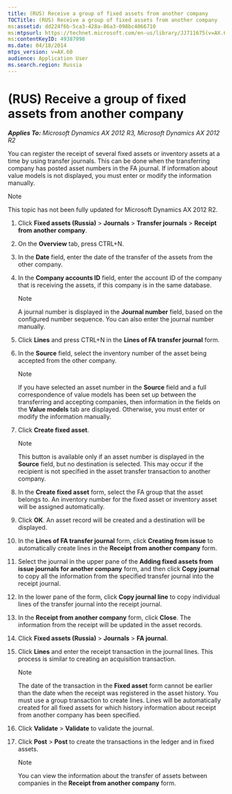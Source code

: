 ```yaml
---
title: (RUS) Receive a group of fixed assets from another company
TOCTitle: (RUS) Receive a group of fixed assets from another company
ms:assetid: dd224f6b-5ca3-428a-86a3-098bc4066710
ms:mtpsurl: https://technet.microsoft.com/en-us/library/JJ711675(v=AX.60)
ms:contentKeyID: 49387998
ms.date: 04/18/2014
mtps_version: v=AX.60
audience: Application User
ms.search.region: Russia
---
```


# (RUS) Receive a group of fixed assets from another company 


_**Applies To:** Microsoft Dynamics AX 2012 R3, Microsoft Dynamics AX 2012 R2_

You can register the receipt of several fixed assets or inventory assets at a time by using transfer journals. This can be done when the transferring company has posted asset numbers in the FA journal. If information about value models is not displayed, you must enter or modify the information manually.


> [!NOTE]
> <P>This topic has not been fully updated for Microsoft Dynamics AX 2012 R2.</P>



1.  Click **Fixed assets (Russia)** \> **Journals** \> **Transfer journals** \> **Receipt from another company**.

2.  On the **Overview** tab, press CTRL+N.

3.  In the **Date** field, enter the date of the transfer of the assets from the other company.

4.  In the **Company accounts ID** field, enter the account ID of the company that is receiving the assets, if this company is in the same database.
    

    > [!NOTE]
    > <P>A journal number is displayed in the <STRONG>Journal number</STRONG> field, based on the configured number sequence. You can also enter the journal number manually.</P>



5.  Click **Lines** and press CTRL+N in the **Lines of FA transfer journal** form.

6.  In the **Source** field, select the inventory number of the asset being accepted from the other company.
    

    > [!NOTE]
    > <P>If you have selected an asset number in the <STRONG>Source</STRONG> field and a full correspondence of value models has been set up between the transferring and accepting companies, then information in the fields on the <STRONG>Value models</STRONG> tab are displayed. Otherwise, you must enter or modify the information manually.</P>



7.  Click **Create fixed asset**.
    

    > [!NOTE]
    > <P>This button is available only if an asset number is displayed in the <STRONG>Source</STRONG> field, but no destination is selected. This may occur if the recipient is not specified in the asset transfer transaction to another company.</P>



8.  In the **Create fixed asset** form, select the FA group that the asset belongs to. An inventory number for the fixed asset or inventory asset will be assigned automatically.

9.  Click **OK**. An asset record will be created and a destination will be displayed.

10. In the **Lines of FA transfer journal** form, click **Creating from issue** to automatically create lines in the **Receipt from another company** form.

11. Select the journal in the upper pane of the **Adding fixed assets from issue journals for another company** form, and then click **Copy journal** to copy all the information from the specified transfer journal into the receipt journal.

12. In the lower pane of the form, click **Copy journal line** to copy individual lines of the transfer journal into the receipt journal.

13. In the **Receipt from another company** form, click **Close**. The information from the receipt will be updated in the asset records.

14. Click **Fixed assets (Russia)** \> **Journals** \> **FA journal**.

15. Click **Lines** and enter the receipt transaction in the journal lines. This process is similar to creating an acquisition transaction.
    

    > [!NOTE]
    > <P>The date of the transaction in the <STRONG>Fixed asset</STRONG> form cannot be earlier than the date when the receipt was registered in the asset history. You must use a group transaction to create lines. Lines will be automatically created for all fixed assets for which history information about receipt from another company has been specified.</P>



16. Click **Validate** \> **Validate** to validate the journal.

17. Click **Post** \> **Post** to create the transactions in the ledger and in fixed assets.
    

    > [!NOTE]
    > <P>You can view the information about the transfer of assets between companies in the <STRONG>Receipt from another company</STRONG> form.</P>


  


